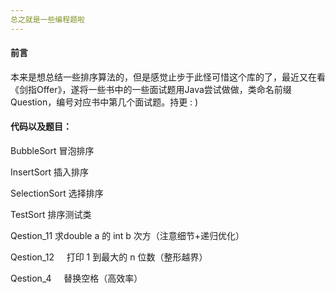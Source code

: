 ```yaml
---
总之就是一些编程题啦
---
```


#### 前言

本来是想总结一些排序算法的，但是感觉止步于此怪可惜这个库的了，最近又在看《剑指Offer》，遂将一些书中的一些面试题用Java尝试做做，类命名前缀 Question，编号对应书中第几个面试题。持更 : )

#### 代码以及题目：

BubbleSort      冒泡排序

InsertSort      插入排序

SelectionSort			  选择排序

TestSort			  排序测试类

Qestion_11		  求double a 的 int b 次方（注意细节+递归优化） 

Qestion_12      打印 1 到最大的 n 位数（整形越界）

Qestion_4      替换空格（高效率）
